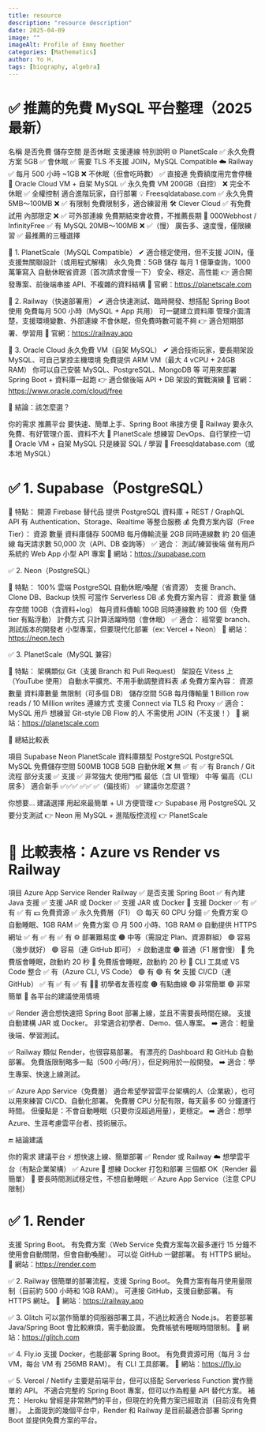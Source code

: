 ```yaml
---
title: resource
description: "resource description"
date: 2025-04-09
image: ""
imageAlt: Profile of Emmy Noether
categories: [Mathematics]
author: Yo H.
tags: [biography, algebra]
---
```


# ✅ 推薦的免費 MySQL 平台整理（2025 最新）

名稱 是否免費 儲存空間 是否休眠 支援連線 特別說明
🌐 PlanetScale ✅ 永久免費方案 5GB ✅ 會休眠 ✅ 需要 TLS 不支援 JOIN，MySQL Compatible
☁️ Railway ✅ 每月 500 小時 ~1GB ❌ 不休眠（但會吃時數） ✅ 直接連 免費額度用完會停機
🧠 Oracle Cloud VM + 自架 MySQL ✅ 永久免費 VM 200GB（自控） ❌ 完全不休眠 ✅ 全權控制 適合進階玩家，自行部署
💡 Freesqldatabase.com ✅ 永久免費 5MB～100MB ❌ ✅ 有限制 免費限制多，適合練習用
🛠️ Clever Cloud ✅ 有免費試用 內部限定 ❌ ✅ 可外部連線 免費期結束會收費，不推薦長期
🔧 000Webhost / InfinityFree ✅ 有 MySQL 20MB～100MB ❌ ✅（慢） 廣告多、速度慢，僅限練習
✅ 最推薦的三種選擇

🥇 1. PlanetScale（MySQL Compatible）
✔ 適合穩定使用，但不支援 JOIN，僅支援無關聯設計（或用程式解構）
永久免費：5GB 儲存
每月 1 億筆查詢，1000 萬筆寫入
自動休眠省資源（首次請求會慢一下）
安全、穩定、高性能
👉 適合開發專案、前後端串接 API、不複雜的資料結構
🔗 官網：https://planetscale.com

🥈 2. Railway（快速部署用）
✔ 適合快速測試、臨時開發、想搭配 Spring Boot 使用
免費每月 500 小時（MySQL + App 共用）
可一鍵建立資料庫
管理介面清楚，支援環境變數、外部連線
不會休眠，但免費時數可能不夠
👉 適合短期部署、學習用
🔗 官網：https://railway.app

🥉 3. Oracle Cloud 永久免費 VM（自架 MySQL）
✔ 適合技術玩家，要長期架設 MySQL、可自己掌控主機環境
免費提供 ARM VM（最大 4 vCPU + 24GB RAM）
你可以自己安裝 MySQL、PostgreSQL、MongoDB 等
可用來部署 Spring Boot + 資料庫一起跑
👉 適合做後端 API + DB 架設的實戰演練
🔗 官網：https://www.oracle.com/cloud/free

🧠 結論：該怎麼選？

你的需求 推薦平台
要快速、簡單上手、Spring Boot 串接方便 🔹 Railway
要永久免費、有好管理介面、資料不大 🔹 PlanetScale
想練習 DevOps、自行掌控一切 🔹 Oracle VM + 自架 MySQL
只是練習 SQL / 學習 🔹 Freesqldatabase.com（或本地 MySQL）

# ✅ 1. Supabase（PostgreSQL）

🌟 特點：
開源 Firebase 替代品
提供 PostgreSQL 資料庫 + REST / GraphQL API
有 Authentication、Storage、Realtime 等整合服務
💰 免費方案內容（Free Tier）：
資源 數量
資料庫儲存 500MB
每月傳輸流量 2GB
同時連線數 約 20 個連線
每天請求數 50,000 次（API、DB 查詢等）
✅ 適合：
測試/練習後端
做有用戶系統的 Web App
小型 API 專案
🔗 網站：https://supabase.com

✅ 2. Neon（PostgreSQL）

🌟 特點：
100% 雲端 PostgreSQL
自動休眠/喚醒（省資源）
支援 Branch、Clone DB、Backup 快照
可當作 Serverless DB
💰 免費方案內容：
資源 數量
儲存空間 10GB（含資料+log）
每月資料傳輸 10GB
同時連線數 約 100 個（免費 tier 有點浮動）
計費方式 只計算活躍時間（會休眠）
✅ 適合：
經常要 branch、測試版本的開發者
小型專案，但要現代化部署（ex: Vercel + Neon）
🔗 網站：https://neon.tech

✅ 3. PlanetScale（MySQL 兼容）

🌟 特點：
架構類似 Git（支援 Branch 和 Pull Request）
架設在 Vitess 上（YouTube 使用）
自動水平擴充、不用手動調整資料表
💰 免費方案內容：
資源 數量
資料庫數量 無限制（可多個 DB）
儲存空間 5GB
每月傳輸量 1 Billion row reads / 10 Million writes
連線方式 支援 Connect via TLS 和 Proxy
✅ 適合：
MySQL 用戶
想練習 Git-style DB Flow 的人
不需使用 JOIN（不支援！）
🔗 網站：https://planetscale.com

🧠 總結比較表

項目 Supabase Neon PlanetScale
資料庫類型 PostgreSQL PostgreSQL MySQL
免費儲存空間 500MB 10GB 5GB
自動休眠 ❌ 無 ✅ 有 ✅ 有
Branch / Git 流程 部分支援 ✅ 支援 ✅ 非常強大
使用門檻 最低（含 UI 管理） 中等 偏高（CLI 居多）
適合新手 ✅✅✅ ✅✅ ✅（偏技術）
✅ 建議你怎麼選？

你想要... 建議選擇
用起來最簡單 + UI 方便管理 👉 Supabase
用 PostgreSQL 又要分支測試 👉 Neon
用 MySQL + 進階版控流程 👉 PlanetScale

# 🧾 比較表格：Azure vs Render vs Railway

項目 Azure App Service Render Railway
✅ 是否支援 Spring Boot ✅ 有內建 Java 支援 ✅ 支援 JAR 或 Docker ✅ 支援 JAR 或 Docker
🐳 支援 Docker ✅ 有 ✅ 有 ✅ 有
💵 免費資源 ✅ 永久免費層（F1）
🟡 每天 60 CPU 分鐘 ✅ 免費方案
🟡 自動睡眠、1GB RAM ✅ 免費方案
🟡 月 500 小時、1GB RAM
🌐 自動提供 HTTPS 網址 ✅ 有 ✅ 有 ✅ 有
⚙️ 部署難易度 🟠 中等（需設定 Plan、資源群組） 🟢 容易（幾步就好） 🟢 容易（連 GitHub 即可）
⚡ 啟動速度 🟠 普通（F1 層會慢） 🔴 免費版會睡眠，啟動約 20 秒 🔴 免費版會睡眠，啟動約 20 秒
🧰 CLI 工具或 VS Code 整合 ✅ 有（Azure CLI, VS Code） 🟢 有 🟢 有
🛠️ 支援 CI/CD（連 GitHub） ✅ 有 ✅ 有 ✅ 有
🧑‍💻 初學者友善程度 🟠 有點曲線 🟢 非常簡單 🟢 非常簡單
📌 各平台的建議使用情境

✅ Render
適合想快速把 Spring Boot 部署上線，並且不需要長時間在線。
支援自動建構 JAR 或 Docker。
非常適合初學者、Demo、個人專案。
➡️ 適合：輕量後端、學習測試。

✅ Railway
類似 Render，也很容易部署。
有漂亮的 Dashboard 和 GitHub 自動部署。
免費版限制略多一點（500 小時/月），但足夠用於一般開發。
➡️ 適合：學生專案、快速上線測試。

✅ Azure App Service（免費層）
適合希望學習雲平台架構的人（企業級），也可以用來練習 CI/CD、自動化部署。
免費層 CPU 分配有限，每天最多 60 分鐘運行時間。
但優點是：不會自動睡眠（只要你沒超過用量），更穩定。
➡️ 適合：想學 Azure、生涯考慮雲平台者、技術展示。

🔚 結論建議

你的需求 建議平台
⚡ 想快速上線、簡單部署 ✅ Render 或 Railway
☁️ 想學雲平台（有點企業架構） ✅ Azure
🐳 想練 Docker 打包和部署 三個都 OK（Render 最簡單）
🧪 要長時間測試穩定性，不想自動睡眠 ✅ Azure App Service（注意 CPU 限制）

# ✅ 1. Render

支援 Spring Boot。
有免費方案（Web Service 免費方案每次最多運行 15 分鐘不使用會自動關閉，但會自動喚醒）。
可以從 GitHub 一鍵部署。
有 HTTPS 網址。
🔗 網站：https://render.com

✅ 2. Railway
很簡單的部署流程，支援 Spring Boot。
免費方案有每月使用量限制（目前約 500 小時和 1GB RAM）。
可連接 GitHub，支援自動部署。
有 HTTPS 網址。
🔗 網站：https://railway.app

✅ 3. Glitch
可以當作簡單的伺服器部署工具，不過比較適合 Node.js。
若要部署 Java/Spring Boot 會比較麻煩，需手動設置。
免費帳號有睡眠時間限制。
🔗 網站：https://glitch.com

✅ 4. Fly.io
支援 Docker，也能部署 Spring Boot。
有免費資源可用（每月 3 台 VM，每台 VM 有 256MB RAM）。
有 CLI 工具部署。
🔗 網站：https://fly.io

✅ 5. Vercel / Netlify
主要是前端平台，但可以搭配 Serverless Function 實作簡單的 API。
不適合完整的 Spring Boot 專案，但可以作為輕量 API 替代方案。
補充：
Heroku 曾經是非常熱門的平台，但現在的免費方案已經取消（目前沒有免費層）。
上面提到的幾個平台中，Render 和 Railway 是目前最適合部署 Spring Boot 並提供免費方案的平台。
